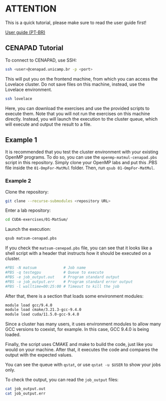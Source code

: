 # ATTENTION

This is a quick tutorial, please make sure to read the user guide first!

[User guide (PT-BR)](https://www.cenapad.unicamp.br/portal-do-usuario/guia/)

## CENAPAD Tutorial

To connect to CENAPAD, use SSH:

```sh
ssh <user>@cenapad.unicamp.br -p <port>
```

This will put you on the frontend machine, from which you can access the Lovelace cluster. Do not save files on this machine, instead, use the Lovelace environment.

```sh
ssh lovelace
```

Here, you can download the exercises and use the provided scripts to execute them. Note that you will not run the exercises on this machine directly. Instead, you will launch the execution to the cluster queue, which will execute and output the result to a file.

## Example 1

It is recommended that you test the cluster environment with your existing OpenMP programs. To do so, you can use the `openmp-matmul-cenapad.pbs` script in this repository. Simply clone your OpenMP labs and put this .PBS file inside the `01-OmpFor-MatMul` folder. Then, run `qsub 01-OmpFor-MatMul`.

### Example 2

Clone the repository:

```sh
git clone --recurse-submodules <repository URL>
```

Enter a lab repository:

```sh
cd CUDA-exercises/01-MatSum/
```

Launch the execution:

```sh
qsub matsum-cenapad.pbs
```

If you check the `matsum-cenepad.pbs` file, you can see that it looks like a shell script with a header that instructs how it should be executed on a cluster.

```sh
#PBS -N matsum            # Job name
#PBS -q testegpu          # Queue to execute
#PBS -e job_output.out    # Program standard output
#PBS -o job_output.err    # Program standard error output
#PBS -l walltime=00:25:00 # Timeout to kill the job
```

After that, there is a section that loads some environment modules:

```sh
module load gcc/9.4.0
module load cmake/3.21.3-gcc-9.4.0
module load cuda/11.5.0-gcc-9.4.0
```

Since a cluster has many users, it uses environment modules to allow many GCC versions to coexist, for example. In this case, GCC 9.4.0 is being loaded.

Finally, the script uses CMAKE and make to build the code, just like you would on your machine. After that, it executes the code and compares the output with the expected values.

You can see the queue with `qstat`, or use `qstat -u $USER` to show your jobs only.

To check the output, you can read the `job_output` files:

```sh
cat job_output.out
cat job_output.err
```

